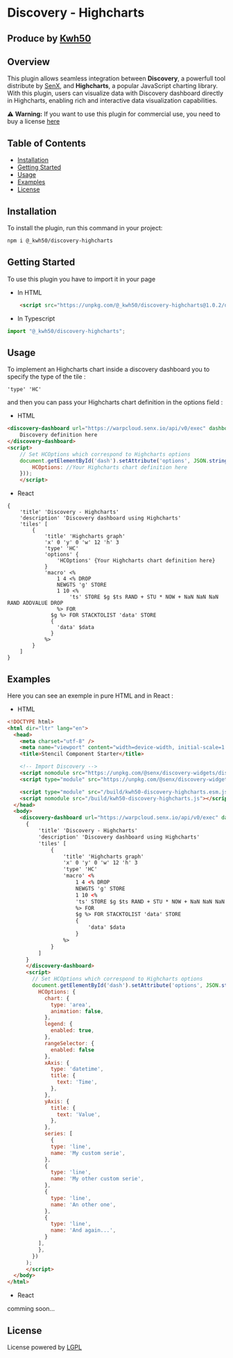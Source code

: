 # Discovery - Highcharts
## Produce by [Kwh50](https://kwh50.io)

## Overview

This plugin allows seamless integration between **Discovery**, a powerfull tool distribute by [SenX](https://senx.io), and **Highcharts**, a popular JavaScript charting library. With this plugin, users can visualize data with Discovery dashboard directly in Highcharts, enabling rich and interactive data visualization capabilities.

⚠️ **Warning:** If you want to use this plugin for commercial use, you need to buy a license [here](https://shop.highcharts.com/)


## Table of Contents

- [Installation](#installation)
- [Getting Started](#getting-started)
- [Usage](#usage)
- [Examples](#examples)
- [License](#license)

## Installation

To install the plugin, run this command in your project:

   ```bash
   npm i @_kwh50/discovery-highcharts
   ```
## Getting Started

To use this plugin you have to import it in your page

- In HTML
```html
    <script src="https://unpkg.com/@_kwh50/discovery-highcharts@1.0.2/dist/discovery-highcharts/discovery-highcharts.esm.js" />
```

- In Typescript
```ts
import "@_kwh50/discovery-highcharts";
```

## Usage

To implement an Highcharts chart inside a discovery dashboard you to specify the type of the tile :
```mc2
'type' 'HC'
```

and then you can pass your Highcharts chart definition in the options field :

- HTML
```html
<discovery-dashboard url="https://warpcloud.senx.io/api/v0/exec" dashboard-title="Discovery - Highcharts" debug id="dash">
    Discovery definition here
</discovery-dashboard>
<script>
    // Set HCOptions which correspond to Highcharts options
    document.getElementById('dash').setAttribute('options', JSON.stringify({
        HCOptions: //Your Highcharts chart definition here
    }));
    </script>
```

- React
```tsx
{
    'title' 'Discovery - Highcharts'
    'description' 'Discovery dashboard using Highcharts'
    'tiles' [
        {
            'title' 'Highcharts graph'
            'x' 0 'y' 0 'w' 12 'h' 3
            'type' 'HC'
            'options' {
                'HCOptions' {Your Highcharts chart definition here}
            }
            'macro' <%
                1 4 <% DROP 
                NEWGTS 'g' STORE
                1 10 <% 
                    'ts' STORE $g $ts RAND + STU * NOW + NaN NaN NaN RAND ADDVALUE DROP
                %> FOR
              $g %> FOR STACKTOLIST 'data' STORE
              { 
                'data' $data 
              }
            %>
        }
    ]
}
```

## Examples

Here you can see an exemple in pure HTML and in React :

- HTML

```html
<!DOCTYPE html>
<html dir="ltr" lang="en">
  <head>
    <meta charset="utf-8" />
    <meta name="viewport" content="width=device-width, initial-scale=1.0, minimum-scale=1.0, maximum-scale=5.0" />
    <title>Stencil Component Starter</title>

    <!-- Import Discovery -->
    <script nomodule src="https://unpkg.com/@senx/discovery-widgets/dist/discovery/discovery.js"></script>
    <script type="module" src="https://unpkg.com/@senx/discovery-widgets/dist/discovery/discovery.esm.js"></script>

    <script type="module" src="/build/kwh50-discovery-highcharts.esm.js"></script>
    <script nomodule src="/build/kwh50-discovery-highcharts.js"></script>
  </head>
  <body>
    <discovery-dashboard url="https://warpcloud.senx.io/api/v0/exec" dashboard-title="Discovery - Highcharts" debug id="dash">
      {
          'title' 'Discovery - Highcharts'
          'description' 'Discovery dashboard using Highcharts'
          'tiles' [
              {
                  'title' 'Highcharts graph'
                  'x' 0 'y' 0 'w' 12 'h' 3
                  'type' 'HC'
                  'macro' <%
                      1 4 <% DROP 
                      NEWGTS 'g' STORE
                      1 10 <% 
                      'ts' STORE $g $ts RAND + STU * NOW + NaN NaN NaN RAND ADDVALUE DROP 
                      %> FOR
                      $g %> FOR STACKTOLIST 'data' STORE
                      { 
                          'data' $data 
                      }
                  %>
              }
          ]
      }
      </discovery-dashboard>
      <script>
        // Set HCOptions which correspond to Highcharts options
        document.getElementById('dash').setAttribute('options', JSON.stringify({
          HCOptions: {
            chart: {
              type: 'area',
              animation: false,
            },
            legend: {
              enabled: true,
            },
            rangeSelector: {
              enabled: false
            },
            xAxis: {
              type: 'datetime',
              title: {
                text: 'Time',
              },
            },
            yAxis: {
              title: {
                text: 'Value',
              },
            },
            series: [
              {
              type: 'line',
              name: 'My custom serie',
            },
            {
              type: 'line',
              name: 'My other custom serie',
            },
            {
              type: 'line',
              name: 'An other one',
            },
            {
              type: 'line',
              name: 'And again...',
            }
          ],
          },
        })
      );
      </script>
  </body>
</html>
```

- React

comming soon...

## License

License powered by [LGPL](https://www.gnu.org/licenses/lgpl-3.0.fr.html)